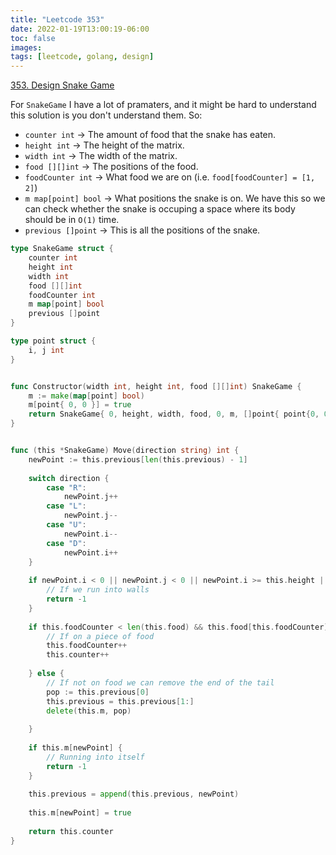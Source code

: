 ```yaml
---
title: "Leetcode 353"
date: 2022-01-19T13:00:19-06:00
toc: false
images:
tags: [leetcode, golang, design]
---
```


[353. Design Snake Game](https://leetcode.com/problems/design-snake-game/)

For `SnakeGame` I have a lot of pramaters, and it might be hard to understand this solution is you don't understand them. So:

* `counter int` &rarr; The amount of food that the snake has eaten.
* `height int` &rarr; The height of the matrix.
* `width int` &rarr; The width of the matrix.
* `food [][]int` &rarr; The positions of the food.
* `foodCounter int` &rarr; What food we are on (i.e. `food[foodCounter] = [1, 2]`)
* `m map[point] bool` &rarr; What positions the snake is on. We have this so we can check whether the snake is occuping a space where its body should be in `O(1)` time.
* `previous []point` &rarr; This is all the positions of the snake.

``` go
type SnakeGame struct {
    counter int
    height int
    width int
    food [][]int
    foodCounter int
    m map[point] bool
    previous []point
}

type point struct {
    i, j int
}


func Constructor(width int, height int, food [][]int) SnakeGame {
    m := make(map[point] bool)
    m[point{ 0, 0 }] = true
    return SnakeGame{ 0, height, width, food, 0, m, []point{ point{0, 0} } }
}


func (this *SnakeGame) Move(direction string) int {
    newPoint := this.previous[len(this.previous) - 1]
    
    switch direction {
        case "R":
            newPoint.j++
        case "L":
            newPoint.j--
        case "U":
            newPoint.i--
        case "D":
            newPoint.i++
    }
    
    if newPoint.i < 0 || newPoint.j < 0 || newPoint.i >= this.height || newPoint.j >= this.width { 
        // If we run into walls
        return -1 
    }
    
    if this.foodCounter < len(this.food) && this.food[this.foodCounter][0] == newPoint.i && this.food[this.foodCounter][1] == newPoint.j {
        // If on a piece of food
        this.foodCounter++
        this.counter++
        
    } else {
        // If not on food we can remove the end of the tail
        pop := this.previous[0]
        this.previous = this.previous[1:]
        delete(this.m, pop)
        
    }
    
    if this.m[newPoint] { 
        // Running into itself
        return -1 
    }
    
    this.previous = append(this.previous, newPoint)
    
    this.m[newPoint] = true
    
    return this.counter
}
```